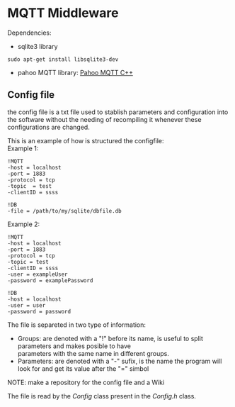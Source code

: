 # MQTT Middleware
Dependencies:
* sqlite3 library
```
sudo apt-get install libsqlite3-dev
```
* pahoo MQTT library: [Pahoo MQTT C++](https://github.com/eclipse/paho.mqtt.cpp)

## Config file
the config file is a txt file used to stablish parameters and configuration into the software without the needing of recompiling it whenever these configurations are changed.</br>

This is an example of how is structured the configfile:
</br>
Example 1: </br>
```
!MQTT
-host = localhost
-port = 1883
-protocol = tcp
-topic  = test
-clientID = ssss

!DB
-file = /path/to/my/sqlite/dbfile.db
```
Example 2: </br>
```
!MQTT
-host = localhost
-port = 1883
-protocol = tcp
-topic = test
-clientID = ssss
-user = exampleUser
-password = examplePassword

!DB
-host = localhost
-user = user
-password = password
```

The file is separeted in two type of information:</br>
* Groups: are denoted with a "!" before its name, is useful to split parameters and makes posible to have </br>
parameters with the same name in different groups. 
* Parameters: are denoted with a "-" sufix, is the name the program will look for and get its value after the "=" simbol

NOTE: make a repository for the config file and a Wiki

The file is read by the _Config_ class present in the _Config.h_ class.
